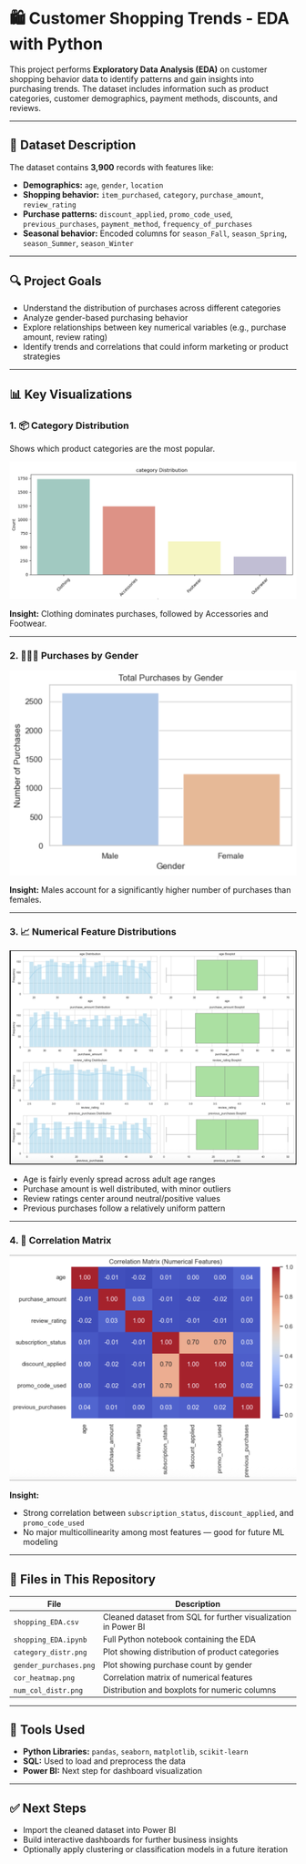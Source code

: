
# 🛍️ Customer Shopping Trends - EDA with Python

This project performs **Exploratory Data Analysis (EDA)** on customer shopping behavior data to identify patterns and gain insights into purchasing trends. The dataset includes information such as product categories, customer demographics, payment methods, discounts, and reviews.

---

## 📁 Dataset Description

The dataset contains **3,900** records with features like:

- **Demographics:** `age`, `gender`, `location`
- **Shopping behavior:** `item_purchased`, `category`, `purchase_amount`, `review_rating`
- **Purchase patterns:** `discount_applied`, `promo_code_used`, `previous_purchases`, `payment_method`, `frequency_of_purchases`
- **Seasonal behavior:** Encoded columns for `season_Fall`, `season_Spring`, `season_Summer`, `season_Winter`

---

## 🔍 Project Goals

- Understand the distribution of purchases across different categories
- Analyze gender-based purchasing behavior
- Explore relationships between key numerical variables (e.g., purchase amount, review rating)
- Identify trends and correlations that could inform marketing or product strategies

---

## 📊 Key Visualizations

### 1. 📦 Category Distribution

Shows which product categories are the most popular.

![Category Distribution](images/category_distr.png)

**Insight:** Clothing dominates purchases, followed by Accessories and Footwear.

---

### 2. 👨‍🦱👩 Purchases by Gender

![Purchases by Gender](images/gender_purchases.png)

**Insight:** Males account for a significantly higher number of purchases than females.

---

### 3. 📈 Numerical Feature Distributions

![Distribution and Boxplots](images/num_col_distr.png)

- Age is fairly evenly spread across adult age ranges
- Purchase amount is well distributed, with minor outliers
- Review ratings center around neutral/positive values
- Previous purchases follow a relatively uniform pattern

---

### 4. 🔗 Correlation Matrix

![Correlation Heatmap](images/cor_heatmap.png)

**Insight:**  
- Strong correlation between `subscription_status`, `discount_applied`, and `promo_code_used`
- No major multicollinearity among most features — good for future ML modeling

---

## 📂 Files in This Repository

| File | Description |
|------|-------------|
| `shopping_EDA.csv` | Cleaned dataset from SQL for further visualization in Power BI |
| `shopping_EDA.ipynb` | Full Python notebook containing the EDA |
| `category_distr.png` | Plot showing distribution of product categories |
| `gender_purchases.png` | Plot showing purchase count by gender |
| `cor_heatmap.png` | Correlation matrix of numerical features |
| `num_col_distr.png` | Distribution and boxplots for numeric columns |

---

## 📌 Tools Used

- **Python Libraries:** `pandas`, `seaborn`, `matplotlib`, `scikit-learn`
- **SQL:** Used to load and preprocess the data
- **Power BI:** Next step for dashboard visualization

---

## ✅ Next Steps

- Import the cleaned dataset into Power BI
- Build interactive dashboards for further business insights
- Optionally apply clustering or classification models in a future iteration
